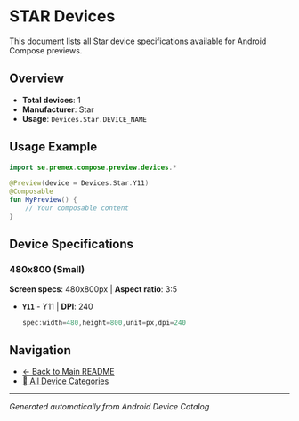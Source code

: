# STAR Devices

This document lists all Star device specifications available for Android Compose previews.

## Overview

- **Total devices**: 1
- **Manufacturer**: Star
- **Usage**: `Devices.Star.DEVICE_NAME`

## Usage Example

```kotlin
import se.premex.compose.preview.devices.*

@Preview(device = Devices.Star.Y11)
@Composable
fun MyPreview() {
    // Your composable content
}
```

## Device Specifications

### 480x800 (Small)

**Screen specs**: 480x800px | **Aspect ratio**: 3:5

- **`Y11`** - Y11 | **DPI**: 240
  ```kotlin
  spec:width=480,height=800,unit=px,dpi=240
  ```

## Navigation

- [← Back to Main README](../../README.md)
- [📱 All Device Categories](../README.md)

---
*Generated automatically from Android Device Catalog*
